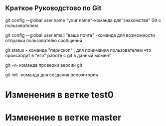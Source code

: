 ##  Краткое Руководстово по Git
git config --global user.name "your name"-команда для"знакомства" Git  с пользователем

git config --global user.email "ваша почта" -команда для возможности отправки пользователю сообщений

git status - команда "перископ" , для понимания пользователем что происходит в "его" работе с git в данный момент

git -v- команда проверки версии git

git init- команда для создания репозитория

# Изменения в ветке test0
# Изменение в ветке master

